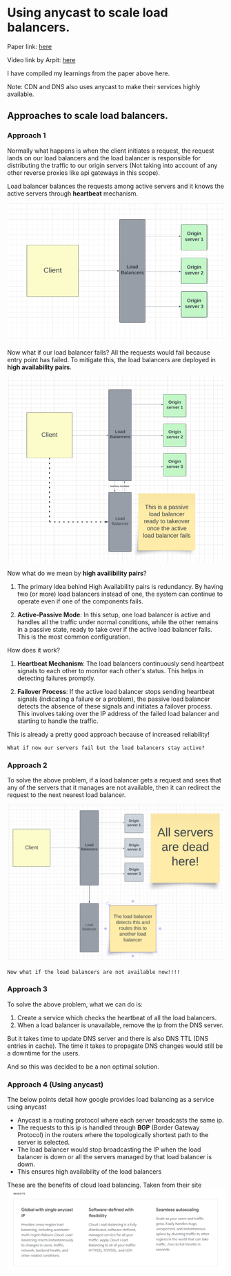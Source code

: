 # Using anycast to scale load balancers.

Paper link: [here](./GooglePaper.pdf)

Video link by Arpit: [here](https://www.youtube.com/watch?v=WjT253DBlXk)

I have compiled my learnings from the paper above here.

Note: CDN and DNS also uses anycast to make their services highly available.

## Approaches to scale load balancers.
### Approach 1
Normally what happens is when the client initiates a request, the request lands on our load balancers and the load balancer is responsible for distributing the traffic to our origin servers (Not taking into account of any other reverse proxies like api gateways in this scope).

Load balancer balances the requests among active servers and it knows the active servers through <b>heartbeat</b> mechanism.

![approach_1](images/Approach%201.png)


Now what if our load balancer fails? All the requests would fail because entry point has failed. To mitigate this, the load balancers are deployed in <b>high availability pairs</b>.

![approach_1b](images/Approach%201b.png)

Now what do we mean by <b>high availibility pairs</b>?

1. The primary idea behind High Availability pairs is redundancy. By having two (or more) load balancers instead of one, the system can continue to operate even if one of the components fails.

2. <b>Active-Passive Mode</b>: In this setup, one load balancer is active and handles all the traffic under normal conditions, while the other remains in a passive state, ready to take over if the active load balancer fails. This is the most common configuration.

How does it work?

1. <b>Heartbeat Mechanism</b>: The load balancers continuously send heartbeat signals to each other to monitor each other's status. This helps in detecting failures promptly.

2. <b>Failover Process</b>: If the active load balancer stops sending heartbeat signals (indicating a failure or a problem), the passive load balancer detects the absence of these signals and initiates a failover process. This involves taking over the IP address of the failed load balancer and starting to handle the traffic.


This is already a pretty good approach because of increased reliability!

```
What if now our servers fail but the load balancers stay active? 
```

### Approach 2
To solve the above problem, if a load balancer gets a request and sees that any of the servers that it manages are not available, then it can redirect the request to the next nearest load balancer.

![approach_2](images/Approach%202.png)


```
Now what if the load balancers are not available now!!!!
```

### Approach 3
To solve the above problem, what we can do is:
1. Create a service which checks the heartbeat of all the load balancers.
2. When a load balancer is unavailable, remove the ip from the DNS server.

But it takes time to update DNS server and there is also DNS TTL (DNS entries in cache). The time it takes to propagate DNS changes would still be a downtime for the users.

And so this was decided to be a non optimal solution.


### Approach 4 (Using anycast)
The below points detail how google provides load balancing as a service using anycast
- Anycast is a routing protocol where each server broadcasts the same ip.
- The requests to this ip is handled through <b>BGP</b> (Border Gateway Protocol) in the routers where the topologically shortest path to the server is selected.
- The load balancer would stop broadcasting the IP when the load balancer is down or all the servers managed by that load balancer is down.
- This ensures high availability of the load balancers

These are the benefits of cloud load balancing. Taken from their site
![benefits_of_cloud_load_balancing](images/benefits_of_cloud_load_balancing.png)








